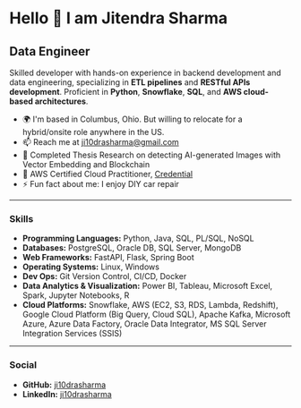 # Hello 👋 I am Jitendra Sharma

## Data Engineer

Skilled developer with hands-on experience in backend development and data engineering, specializing in **ETL pipelines** and **RESTful APIs development**. Proficient in **Python**, **Snowflake**, **SQL**, and **AWS cloud-based architectures**.

- 🌍 I'm based in Columbus, Ohio. But willing to relocate for a hybrid/onsite role anywhere in the US.
- 📫 Reach me at [ji10drasharma@gmail.com](mailto:ji10drasharma@gmail.com)
- 🔭 Completed Thesis Research on detecting AI-generated Images with Vector Embedding and Blockchain
- 🌱 AWS Certified Cloud Practitioner, [Credential](https://cp.certmetrics.com/amazon/en/public/verify/credential/7b466bc207ea4caeb3a77a320fe3e7d8)
- ⚡ Fun fact about me: I enjoy DIY car repair

---

### Skills

* **Programming Languages:** Python, Java, SQL, PL/SQL, NoSQL
* **Databases:** PostgreSQL, Oracle DB, SQL Server, MongoDB
* **Web Frameworks:** FastAPI, Flask, Spring Boot
* **Operating Systems:** Linux, Windows
* **Dev Ops:** Git Version Control, CI/CD, Docker
* **Data Analytics & Visualization:** Power BI, Tableau, Microsoft Excel, Spark, Jupyter Notebooks, R 
* **Cloud Platforms:** Snowflake, AWS (EC2, S3, RDS, Lambda, Redshift), Google Cloud Platform (Big Query, Cloud SQL), Apache Kafka, Microsoft Azure, Azure Data Factory, Oracle Data Integrator, MS SQL Server Integration Services (SSIS)

---

### Social

* **GitHub:** [ji10drasharma](https://www.github.com/ji10drasharma)
* **LinkedIn:** [ji10drasharma](https://www.linkedin.com/in/ji10drasharma)
